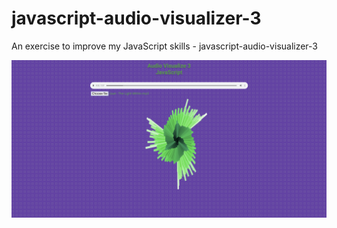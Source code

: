 # javascript-audio-visualizer-3
An exercise to improve my JavaScript skills - javascript-audio-visualizer-3

![Screenshot](javascript-audio-visualizer-3.png)
